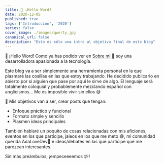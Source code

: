 ```yaml
---
title: 📝 ¡Hello Word!
date: 2020-12-05
published: true
tags: ['Introducción', '2020']
series: false
cover_image: ./images/qwerty.jpg
canonical_url: false
description: "Esto es sólo una intro al objetivo final de este blog"
---
```


👋 ¡Hello Word!
Como ya has podido ver en [Sobre mi 🖖](https://alexandrarivero.dev/lerele) soy una desarrolladora 
apasionada a la tecnología.

Este blog va a ser simplemente una herramienta personal en la que plasmaré las cosillas en las que estoy trabajando.
He decidido publicarlo en abierto por si alguien que pase por aquí le sirve de algo.
El lenguaje será totalmente coloquial y probablemente mezclando español con anglicismos... 
Me es imposible vivir sin ellos 😅

🎯 Mis objetivos van a ser, crear posts que tengan:
* Enfoque práctico y funcional
* Formato simple y sencillo  
* Plasmen ideas principales

También hablaré un poquito de cosas relacionadas con mis aficiones, eventos en los que participe,
jaleos en los que me meto 😅, mi comunidad querida AdaLoveDev🥰 e ideas/debates en las que participe 
que me parezcan interesantes.

Sin más preámbulos, ¡empeceeeemos 🤓!!
